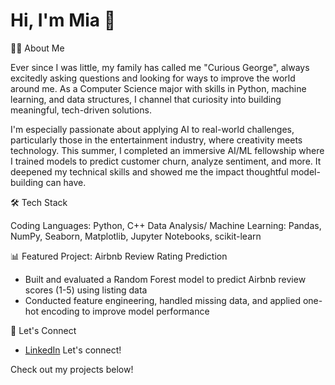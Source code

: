 # Hi, I'm Mia 👋

👩‍💻 About Me

Ever since I was little, my family has called me "Curious George", always excitedly asking questions and looking for ways to improve the world around me. As a Computer Science major with skills in Python, machine learning, and data structures, I channel that curiosity into building meaningful, tech-driven solutions.

I'm especially passionate about applying AI to real-world challenges, particularly those in the entertainment industry, where creativity meets technology. This summer, I completed an immersive AI/ML fellowship where I trained models to predict customer churn, analyze sentiment, and more. It deepened my technical skills and showed me the impact thoughtful model-building can have.

🛠️ Tech Stack

Coding Languages: Python, C++
Data Analysis/ Machine Learning: Pandas, NumPy, Seaborn, Matplotlib, Jupyter Notebooks, scikit-learn

📊 Featured Project: Airbnb Review Rating Prediction
- Built and evaluated a Random Forest model to predict Airbnb review scores (1-5) using listing data
- Conducted feature engineering, handled missing data, and applied one-hot encoding to improve model performance

🤝 Let's Connect
- [LinkedIn](https://www.linkedin.com/in/mialcarter)
Let's connect!

Check out my projects below!
